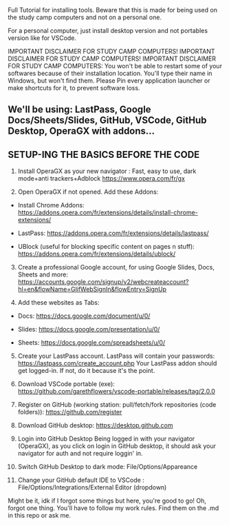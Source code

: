 Full Tutorial for installing tools.
Beware that this is made for being used on the study camp computers and not on a personal one.

For a personal computer, just install desktop version and not portables version like for VSCode.

IMPORTANT DISCLAIMER FOR STUDY CAMP COMPUTERS!
IMPORTANT DISCLAIMER FOR STUDY CAMP COMPUTERS!
IMPORTANT DISCLAIMER FOR STUDY CAMP COMPUTERS:
You won't be able to restart some of your softwares because of their installation location. You'll type their name in Windows, but won't find them.
Please Pin every application launcher or make shortcuts for it, to prevent software loss.


We'll be using:
LastPass, Google Docs/Sheets/Slides, GitHub, VSCode, GitHub Desktop, OperaGX with addons...
--------------------------------------------------------------------
SETUP-ING THE BASICS BEFORE THE CODE
--------------------------------------------------------------------
1. Install OperaGX as your new navigator : Fast, easy to use, dark mode+anti trackers+Adblock
https://www.opera.com/fr/gx

2. Open OperaGX if not opened. Add these Addons:
- Install Chrome Addons:
https://addons.opera.com/fr/extensions/details/install-chrome-extensions/

- LastPass:
https://addons.opera.com/fr/extensions/details/lastpass/

- UBlock (useful for blocking specific content on pages n stuff):
https://addons.opera.com/fr/extensions/details/ublock/


3. Create a professional Google account, for using Google Slides, Docs, Sheets and more:
https://accounts.google.com/signup/v2/webcreateaccount?hl=en&flowName=GlifWebSignIn&flowEntry=SignUp

4. Add these websites as Tabs:
- Docs:
https://docs.google.com/document/u/0/

- Slides:
https://docs.google.com/presentation/u/0/

- Sheets:
https://docs.google.com/spreadsheets/u/0/

5. Create your LastPass account. LastPass will contain your passwords:
https://lastpass.com/create_account.php
Your LastPass addon should get logged-in. If not, do it because it's the point.

6. Download VSCode portable (exe):
https://github.com/garethflowers/vscode-portable/releases/tag/2.0.0

7. Register on GitHub (working station: pull/fetch/fork repositories (code folders)):
https://github.com/register

8. Download GitHub desktop:
https://desktop.github.com

9. Login into GitHub Desktop
Being logged in with your navigator (OperaGX), as you click on login in GitHub desktop, it should ask your navigator for auth and not require loggin' in.

10. Switch GitHub Desktop to dark mode: File/Options/Appareance

11. Change your GitHub default IDE to VSCode : File/Options/Integrations/External Editor (dropdown)

Might be it, idk if I forgot some things but here, you're good to go!
Oh, forgot one thing. You'll have to follow my work rules. Find them on the .md in this repo or ask me.
